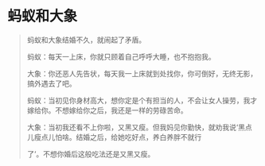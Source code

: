 蚂蚁和大象
====================

>蚂蚁和大象结婚不久，就闹起了矛盾。
>
>蚂蚁：每天一上床，你就只顾着自己呼呼大睡，也不抱抱我。
>
>大象：你还恶人先告状，每天我一上床就到处找你，你可倒好，无终无影，搞外遇去了吧。
>
>蚂蚁：当初见你身材高大，想你定是个有担当的人，不会让女人操劳，我才嫁给你。不想嫁给你之后，我还是一样的劳碌苦命。
>
>大象：当初我还看不上你啦，又黑又瘦。但我妈见你勤快，就劝我说‘黑点儿瘦点儿怕啥。结婚之后，给她吃好点，养白养胖不就行
>
>了’。不想你婚后这般吃法还是又黑又瘦。